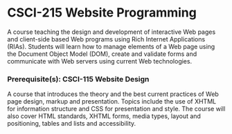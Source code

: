 # CSCI-215 Website Programming

A course teaching the design and development of interactive Web pages and 
client-side based Web programs using Rich Internet Applications (RIAs). 
Students will learn how to manage elements of a Web page using the Document 
Object Model (DOM), create and validate forms and communicate with Web servers 
using current Web technologies.

### Prerequisite(s): CSCI-115 Website Design

A course that introduces the theory and the best current practices of Web 
page design, markup and presentation. Topics include the use of XHTML for 
information structure and CSS for presentation and style. The course will 
also cover HTML standards, XHTML forms, media types, layout and positioning, 
tables and lists and accessibility.